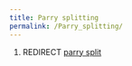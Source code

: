 ```yaml
---
title: Parry splitting
permalink: /Parry_splitting/
---
```


1.  REDIRECT [parry split](parry_split "wikilink")